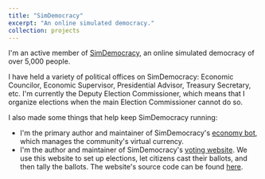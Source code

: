 ```yaml
---
title: "SimDemocracy"
excerpt: "An online simulated democracy."
collection: projects
---
```


I'm an active member of [SimDemocracy](https://reddit.com/r/SimDemocracy/), an online simulated democracy of over 5,000 people.

I have held a variety of political offices on SimDemocracy: Economic Councilor, Economic Supervisor, Presidential Advisor, Treasury Secretary, etc.
I'm currently the Deputy Election Commissioner, which means that I organize elections when the main Election Commissioner cannot do so.

I also made some things that help keep SimDemocracy running:
  * I'm the primary author and maintainer of SimDemocracy's [economy bot](https://github.com/jonathanvdc/taubot), which manages the community's virtual currency.
  * I'm the author and maintainer of SimDemocracy's [voting website](http://simdemocracy.cf/).
    We use this website to set up elections, let citizens cast their ballots, and then tally the ballots.
    The website's source code can be found [here](https://github.com/jonathanvdc/res-publica).
